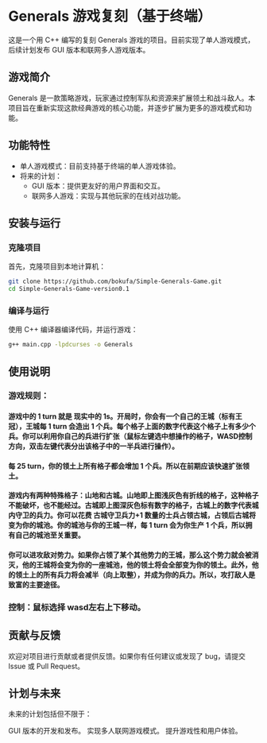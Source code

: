 # Generals 游戏复刻（基于终端）

这是一个用 C++ 编写的复刻 Generals 游戏的项目。目前实现了单人游戏模式，后续计划发布 GUI 版本和联网多人游戏版本。

## 游戏简介

Generals 是一款策略游戏，玩家通过控制军队和资源来扩展领土和战斗敌人。本项目旨在重新实现这款经典游戏的核心功能，并逐步扩展为更多的游戏模式和功能。

## 功能特性

- 单人游戏模式：目前支持基于终端的单人游戏体验。
- 将来的计划：
  - GUI 版本：提供更友好的用户界面和交互。
  - 联网多人游戏：实现与其他玩家的在线对战功能。

## 安装与运行

### 克隆项目

首先，克隆项目到本地计算机：

```bash
git clone https://github.com/bokufa/Simple-Generals-Game.git
cd Simple-Generals-Game-version0.1
```

### 编译与运行
使用 C++ 编译器编译代码，并运行游戏：

```bash
g++ main.cpp -lpdcurses -o Generals
```

## 使用说明
### 游戏规则：
#### 游戏中的 1 turn 就是 现实中的 1s。开局时，你会有一个自己的王城（标有王冠），王城每 1 turn 会造出 1 个兵。每个格子上面的数字代表这个格子上有多少个兵。你可以利用你自己的兵进行扩张（鼠标左键选中想操作的格子，WASD控制方向，双击左键代表分出该格子中的一半兵进行操作）。

#### 每 25 turn，你的领土上所有格子都会增加 1 个兵。所以在前期应该快速扩张领土。

#### 游戏内有两种特殊格子：山地和古城。山地即上图浅灰色有折线的格子，这种格子不能破坏，也不能经过。古城即上图深灰色标有数字的格子，古城上的数字代表城内守卫的兵力。你可以花费 古城守卫兵力+1 数量的士兵占领古城，占领后古城将变为你的城池。你的城池与你的王城一样，每 1 turn 会为你生产 1 个兵，所以拥有自己的城池至关重要。

#### 你可以进攻敌对势力。如果你占领了某个其他势力的王城，那么这个势力就会被消灭，他的王城将会变为你的一座城池，他的领土将会全部变为你的领土。此外，他的领土上的所有兵力将会减半（向上取整），并成为你的兵力。所以，攻打敌人是致富的主要途径。
### 控制：鼠标选择 wasd左右上下移动。
## 贡献与反馈
欢迎对项目进行贡献或者提供反馈。如果你有任何建议或发现了 bug，请提交 Issue 或 Pull Request。

## 计划与未来
未来的计划包括但不限于：

GUI 版本的开发和发布。
实现多人联网游戏模式。
提升游戏性和用户体验。
